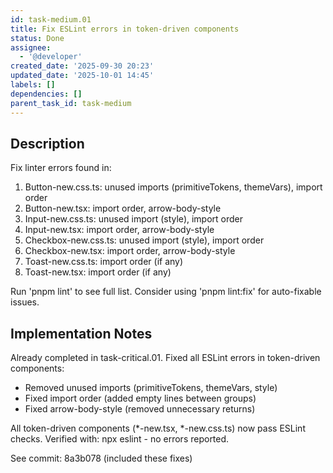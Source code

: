 ```yaml
---
id: task-medium.01
title: Fix ESLint errors in token-driven components
status: Done
assignee:
  - '@developer'
created_date: '2025-09-30 20:23'
updated_date: '2025-10-01 14:45'
labels: []
dependencies: []
parent_task_id: task-medium
---
```


## Description

Fix linter errors found in:
1. Button-new.css.ts: unused imports (primitiveTokens, themeVars), import order
2. Button-new.tsx: import order, arrow-body-style
3. Input-new.css.ts: unused import (style), import order
4. Input-new.tsx: import order, arrow-body-style
5. Checkbox-new.css.ts: unused import (style), import order
6. Checkbox-new.tsx: import order, arrow-body-style
7. Toast-new.css.ts: import order (if any)
8. Toast-new.tsx: import order (if any)

Run 'pnpm lint' to see full list. Consider using 'pnpm lint:fix' for auto-fixable issues.

## Implementation Notes

Already completed in task-critical.01. Fixed all ESLint errors in token-driven components:
- Removed unused imports (primitiveTokens, themeVars, style)
- Fixed import order (added empty lines between groups)
- Fixed arrow-body-style (removed unnecessary returns)

All token-driven components (*-new.tsx, *-new.css.ts) now pass ESLint checks.
Verified with: npx eslint <component files> - no errors reported.

See commit: 8a3b078 (included these fixes)
